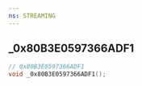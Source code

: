 ```yaml
---
ns: STREAMING
---
```

## _0x80B3E0597366ADF1

```c
// 0x80B3E0597366ADF1
void _0x80B3E0597366ADF1();
```

